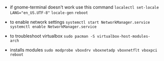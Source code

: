 - if gnome-terminal doesn't work use this command
`localectl set-locale LANG="en_US.UTF-8"`
 `locale-gen`
 `reboot`

- to enable network settings
`systemctl start NetworkManager.service`
`systemctl enable NetworkManager.service`

- to troubleshoot virtualbox
`sudo pacman -S virtualbox-host-modules-arch`
- installs modules
`sudo modprobe vboxdrv vboxnetadp vboxnetflt vboxpci`
`reboot`
